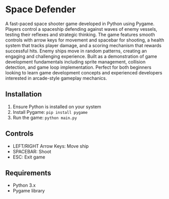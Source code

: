 # Space Defender  

A fast-paced space shooter game developed in Python using Pygame. Players control a spaceship defending against waves of enemy vessels, testing their reflexes and strategic thinking. The game features smooth controls with arrow keys for movement and spacebar for shooting, a health system that tracks player damage, and a scoring mechanism that rewards successful hits. Enemy ships move in random patterns, creating an engaging and challenging experience. Built as a demonstration of game development fundamentals including sprite management, collision detection, and game loop implementation. Perfect for both beginners looking to learn game development concepts and experienced developers interested in arcade-style gameplay mechanics.  

## Installation  
1. Ensure Python is installed on your system  
2. Install Pygame: `pip install pygame`  
3. Run the game: `python main.py`  

## Controls  
- LEFT/RIGHT Arrow Keys: Move ship  
- SPACEBAR: Shoot  
- ESC: Exit game  

## Requirements  
- Python 3.x  
- Pygame library  
